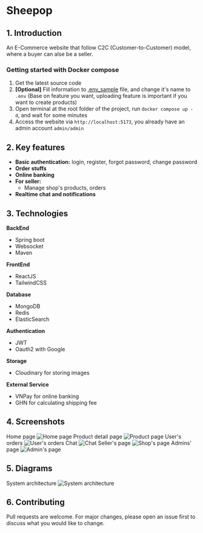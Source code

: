 # Sheepop

## 1. Introduction
An E-Commerce website that follow C2C (Customer-to-Customer) model, where a buyer can alse be a seller.

### Getting started with Docker compose

1. Get the latest source code
2. **[Optional]** Fill information to [.env_sample](https://github.com/NgNhatThanh/Sheepop/blob/main/backend/src/main/resources/.env_sample) file, and change it's name to `.env` (Base on feature you want, uploading feature is important if you want to create products)
3. Open terminal at the root folder of the project, run `docker compose up -d`, and wait for some minutes
4. Access the website via `http://localhost:5173`, you already have an admin account `admin/admin`

## 2. Key features

- **Basic authentication:** login, register, forgot password, change password
- **Order stuffs** 
- **Online banking**
- **For seller:** 
  - Manage shop's products, orders
- **Realtime chat and notifications**

## 3. Technologies

**BackEnd**

- Spring boot
- Websocket
- Maven

**FrontEnd**

- ReactJS
- TailwindCSS

**Database**
- MongoDB
- Redis
- ElasticSearch

**Authentication**
- JWT
- Oauth2 with Google

**Storage**
- Cloudinary for storing images

**External Service**
- VNPay for online banking
- GHN for calculating shipping fee



## 4. Screenshots
  Home page
  ![Home page](images/1.png)
  Product detail page
  ![Product page](images/2.png)
  User's orders
  ![User's orders](images/3.png)
  Chat
  ![Chat](images/4.png)
  Seller's page
  ![Shop's page](images/5.png)
  Admins' page
  ![Admin's page](images/6.png)

## 5. Diagrams

System architecture
![System architecture](images/system_architecture.png)

## 6. Contributing

Pull requests are welcome. For major changes, please open an issue first to discuss what you would like to change.
